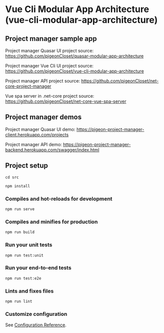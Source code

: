 # Vue Cli Modular App Architecture (vue-cli-modular-app-architecture)

## Project manager sample app

Project manager Quasar UI project source: https://github.com/pigeonCloset/quasar-modular-app-architecture

Project manager Vue Cli UI project source: https://github.com/pigeonCloset/vue-cli-modular-app-architecture

Project manager API project source: https://github.com/pigeonCloset/net-core-project-manager

Vue spa server in .net-core project source: https://github.com/pigeonCloset/net-core-vue-spa-server


## Project manager demos
Project manager Quasar UI demo: https://pigeon-project-manager-client.herokuapp.com/projects

Project manager API demo: https://pigeon-project-manager-backend.herokuapp.com/swagger/index.html

## Project setup
```
cd src
```

```
npm install
```

### Compiles and hot-reloads for development
```
npm run serve
```

### Compiles and minifies for production
```
npm run build
```

### Run your unit tests
```
npm run test:unit
```

### Run your end-to-end tests
```
npm run test:e2e
```

### Lints and fixes files
```
npm run lint
```

### Customize configuration
See [Configuration Reference](https://cli.vuejs.org/config/).

